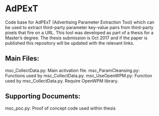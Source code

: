 # AdPExT
Code base for AdPExT (Advertising Parameter Extraction Tool) which can be used to extract third-party parameter key-value pairs from third-party pixels that fire on a URL.
This tool was developed as part of a thesis for a Master’s degree. The thesis submission is Oct 2017 and if the paper is published this repository will be updated with the relevant links.

Main Files:
-----------
msc_CollectData.py: Main activation file.
msc_ParamCleansing.py: Functions used by msc_CollectData.py.
msc_UseOpenWPM.py: Function used by msc_CollectData.py. Require OpenWPM library.

Supporting Documents:
-----------
msc_poc.py: Proof of concept code used within thesis
